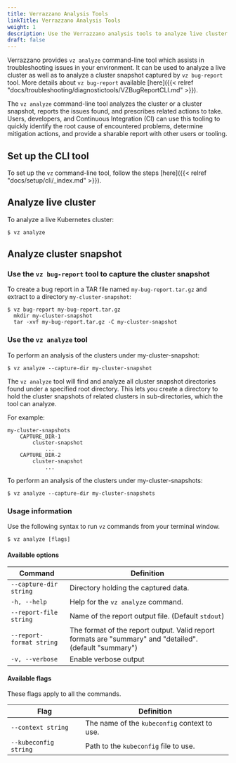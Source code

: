 ```yaml
---
title: Verrazzano Analysis Tools
linkTitle: Verrazzano Analysis Tools
weight: 1
description: Use the Verrazzano analysis tools to analyze live cluster and cluster snapshots
draft: false
---
```



Verrazzano provides `vz analyze` command-line tool which assists in troubleshooting issues in your environment. It can be used to analyze a live cluster as well as to analyze a cluster snapshot captured by `vz bug-report` tool. More details about `vz bug-report` available [here]({{< relref "docs/troubleshooting/diagnostictools/VZBugReportCLI.md" >}}).

The `vz analyze` command-line tool analyzes the cluster or a cluster snapshot, reports the issues found, and prescribes related actions to take. Users, developers, and Continuous Integration (CI) can use this tooling to quickly identify the root cause of encountered problems, determine mitigation actions, and provide a sharable report with other users or tooling.

## Set up the CLI tool
To set up the `vz` command-line tool, follow the steps [here]({{< relref "docs/setup/cli/_index.md" >}}).

## Analyze live  cluster
To analyze a live Kubernetes cluster:
```shell
$ vz analyze
```

## Analyze cluster snapshot

### Use the `vz bug-report` tool to capture the cluster snapshot

To create a bug report in a TAR file named `my-bug-report.tar.gz` and extract to a directory `my-cluster-snapshot`:
```shell
$ vz bug-report my-bug-report.tar.gz
  mkdir my-cluster-snapshot
  tar -xvf my-bug-report.tar.gz -C my-cluster-snapshot
```

### Use the `vz analyze` tool

To perform an analysis of the clusters under my-cluster-snapshot:
```shell
$ vz analyze --capture-dir my-cluster-snapshot
```

The `vz analyze` tool will find and analyze all cluster snapshot directories found under a specified root directory. This lets you create a directory to hold the cluster snapshots of related clusters in sub-directories, which the tool can analyze.

For example:

    my-cluster-snapshots
        CAPTURE_DIR-1
            cluster-snapshot
                ...
        CAPTURE_DIR-2
            cluster-snapshot
                ...

To perform an analysis of the clusters under my-cluster-snapshots:
```shell
$ vz analyze --capture-dir my-cluster-snapshots
```

### Usage information

Use the following syntax to run `vz` commands from your terminal window.
```shell
$ vz analyze [flags]
```

#### Available options

| Command                  | Definition                                                                                              |
|--------------------------|---------------------------------------------------------------------------------------------------------|
| `--capture-dir string`   | Directory holding the captured data.                                                                    |
| `-h, --help`             | Help for the `vz analyze` command.                                                                      |
| `--report-file string`   | Name of the report output file. (Default `stdout`)                                                      |
| `--report-format string` | The format of the report output. Valid report formats are "summary" and "detailed". (default "summary") |
| `-v, --verbose`          | Enable verbose output                                                                                   |

#### Available flags

These flags apply to all the commands.

| Flag                  | Definition                                   |
|-----------------------|----------------------------------------------|
| `--context string`    | The name of the `kubeconfig` context to use. |
| `--kubeconfig string` | Path to the `kubeconfig` file to use.        |
